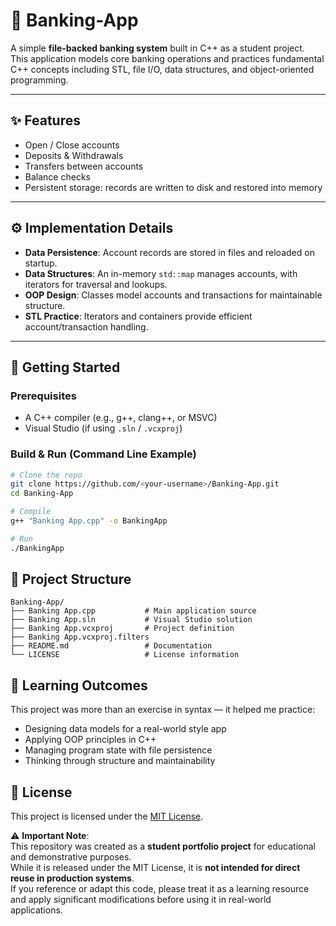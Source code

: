 # 🏦 Banking-App  

A simple **file-backed banking system** built in C++ as a student project.  
This application models core banking operations and practices fundamental C++ concepts including STL, file I/O, data structures, and object-oriented programming.  

---

## ✨ Features  
- Open / Close accounts  
- Deposits & Withdrawals  
- Transfers between accounts  
- Balance checks  
- Persistent storage: records are written to disk and restored into memory  

---

## ⚙️ Implementation Details  
- **Data Persistence**: Account records are stored in files and reloaded on startup.  
- **Data Structures**: An in-memory `std::map` manages accounts, with iterators for traversal and lookups.  
- **OOP Design**: Classes model accounts and transactions for maintainable structure.  
- **STL Practice**: Iterators and containers provide efficient account/transaction handling.  

---

## 🚀 Getting Started  

### Prerequisites  
- A C++ compiler (e.g., g++, clang++, or MSVC)  
- Visual Studio (if using `.sln` / `.vcxproj`)  

### Build & Run (Command Line Example)  
```bash
# Clone the repo
git clone https://github.com/<your-username>/Banking-App.git
cd Banking-App

# Compile
g++ "Banking App.cpp" -o BankingApp

# Run
./BankingApp
```
## 📂 Project Structure  

```plaintext
Banking-App/
├── Banking App.cpp           # Main application source
├── Banking App.sln           # Visual Studio solution
├── Banking App.vcxproj       # Project definition
├── Banking App.vcxproj.filters
├── README.md                 # Documentation
└── LICENSE                   # License information
```

## 🎯 Learning Outcomes  
This project was more than an exercise in syntax — it helped me practice:  
- Designing data models for a real-world style app  
- Applying OOP principles in C++  
- Managing program state with file persistence  
- Thinking through structure and maintainability  
## 📜 License  
This project is licensed under the [MIT License](LICENSE).  

⚠️ **Important Note**:  
This repository was created as a **student portfolio project** for educational and demonstrative purposes.  
While it is released under the MIT License, it is **not intended for direct reuse in production systems**.  
If you reference or adapt this code, please treat it as a learning resource and apply significant modifications before using it in real-world applications.

